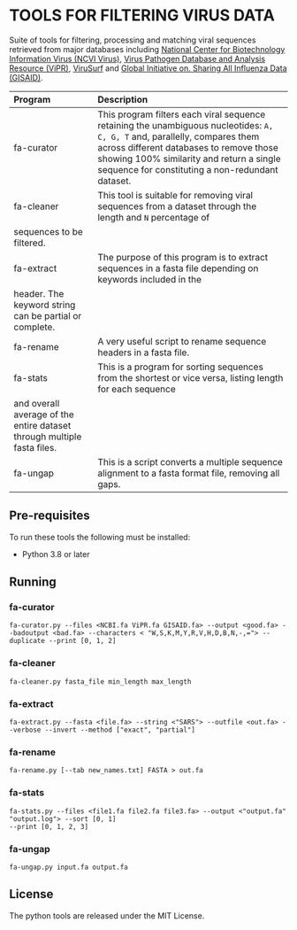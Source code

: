 # **TOOLS FOR FILTERING VIRUS DATA**


Suite of tools for filtering, processing and matching viral sequences retrieved from major databases including [National Center for Biotechnology Information Virus (NCVI Virus)](https://www.ncbi.nlm.nih.gov/labs/virus/vssi/#/), [Virus Pathogen Database and Analysis Resource (ViPR)](https://www.viprbrc.org/brc/home.spg?decorator=vipr), [ViruSurf]( http://geco.deib.polimi.it/virusurf/) and [Global Initiative on. Sharing All Influenza Data (GISAID)]( https://www.gisaid.org/). 



| Program                    | Description                                                                                                    |
|:-------------------------  |:-------------------------------------------------------------------------------------------------------------- |
|fa-curator                  | This program filters each viral sequence retaining the unambiguous                                                                                                  nucleotides: `A, C, G, T` and, parallelly, compares them across different databases to remove those showing                                                          100% similarity and return a single sequence for constituting a non-redundant dataset.                         |
|fa-cleaner                  | This tool is suitable for removing viral sequences from a dataset through the length and `N` percentage of     
                               sequences to be filtered.                                                                                      |
|fa-extract                  | The purpose of this program is to extract sequences in a fasta file depending on keywords included in the      
                               header. The keyword string can be partial or complete.                                                         |
|fa-rename                   | A very useful script to rename sequence headers in a fasta file.                                               |
|fa-stats                    | This is a program for sorting sequences from the shortest or vice versa, listing length for each sequence      
                               and overall average of the entire dataset through multiple fasta files.                                        |
|fa-ungap                    | This is a script converts a multiple sequence alignment to a fasta format file, removing all gaps.             |



## **Pre-requisites**


To run these tools the following must be installed:

-	Python 3.8 or later



## **Running**



### **fa-curator**

```
fa-curator.py --files <NCBI.fa ViPR.fa GISAID.fa> --output <good.fa> --badoutput <bad.fa> --characters < "W,S,K,M,Y,R,V,H,D,B,N,-,="> --duplicate --print [0, 1, 2]
```



### **fa-cleaner**

```
fa-cleaner.py fasta_file min_length max_length

```



### **fa-extract**

```
fa-extract.py --fasta <file.fa> --string <"SARS"> --outfile <out.fa> --verbose --invert --method ["exact", "partial"]
```



### **fa-rename**

```
fa-rename.py [--tab new_names.txt] FASTA > out.fa
```



### **fa-stats**

```
fa-stats.py --files <file1.fa file2.fa file3.fa> --output <"output.fa" "output.log"> --sort [0, 1]
--print [0, 1, 2, 3]
```



### **fa-ungap**

```
fa-ungap.py input.fa output.fa
```



## **License**

The python tools are released under the MIT License.
